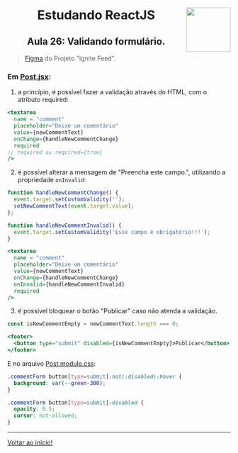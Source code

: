 <div align="center">
<a href="https://github.com/monicaquintal" target="_blank"><img align="right" height="100" src="https://cdn.jsdelivr.net/gh/devicons/devicon/icons/react/react-original.svg" /></a>
<h1>Estudando ReactJS</h1>
<h2>Aula 26: Validando formulário.</h2>
</div>

> [Figma](https://www.figma.com/community/file/1113573231685349036) do Projeto "Ignite Feed".

### Em [Post.jsx](../../projetos/01-fundamentos-reactjs/src/components/Post.jsx):

1. a princípio, é possível fazer a validação através do HTML, com o atributo required:

~~~jsx
<textarea 
  name = "comment"
  placeholder="Deixe um comentário"
  value={newCommentText}
  onChange={handleNewCommentChange}
  required
// required ou required={true}
/>
~~~

2. é possível alterar a mensagem de "Preencha este campo.", utilizando a propriedade `onInvalid`:

~~~jsx
function handleNewCommentChange() {
  event.target.setCustomValidity('');  
  setNewCommentText(event.target.value);
};

function handleNewCommentInvalid() {
  event.target.setCustomValidity('Esse campo é obrigatório!!!');  
}

<textarea 
  name = "comment"
  placeholder="Deixe um comentário"
  value={newCommentText}
  onChange={handleNewCommentChange}
  onInvalid={handleNewCommentInvalid}
  required
/>
~~~

3. é possível bloquear o botão "Publicar" caso não atenda a validação.

~~~jsx
const isNewCommentEmpty = newCommentText.length === 0;

<footer>
  <button type="submit" disabled={isNewCommentEmpty}>Publicar</button>
</footer>
~~~

E no arquivo [Post.module.css](../../projetos/01-fundamentos-reactjs/src/components/Post.module.css):

~~~css
.commentForm button[type=submit]:not(:disabled):hover {
  background: var(--green-300);
}

.commentForm button[type=submit]:disabled { 
  opacity: 0.5;
  cursor: not-allowed;
}
~~~

---

[Voltar ao início!](https://github.com/monicaquintal/estudandoReact/)